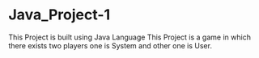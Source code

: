 # Java_Project-1
This Project is built using Java Language
This Project is a game in which there exists two players one is System and other one is User.
